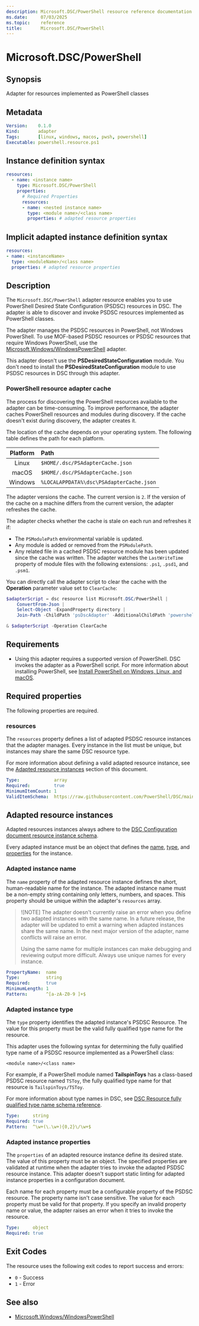 ```yaml
---
description: Microsoft.DSC/PowerShell resource reference documentation
ms.date:     07/03/2025
ms.topic:    reference
title:       Microsoft.DSC/PowerShell
---
```


# Microsoft.DSC/PowerShell

## Synopsis

Adapter for resources implemented as PowerShell classes

## Metadata

```yaml
Version:    0.1.0
Kind:       adapter
Tags:       [linux, windows, macos, pwsh, powershell]
Executable: powershell.resource.ps1
```

## Instance definition syntax

```yaml
resources:
  - name: <instance name>
    type: Microsoft.DSC/PowerShell
    properties:
      # Required Properties
      resources:
      - name: <nested instance name>
        type: <module name>/<class name>
        properties: # adapted resource properties
```

## Implicit adapted instance definition syntax

```yaml
resources:
- name: <instanceName>
  type: <moduleName>/<class name>
  properties: # adapted resource properties
```

## Description

The `Microsoft.DSC/PowerShell` adapter resource enables you to use PowerShell Desired State
Configuration (PSDSC) resources in DSC. The adapter is able to discover and invoke PSDSC resources
implemented as PowerShell classes.

The adapter manages the PSDSC resources in PowerShell, not Windows PowerShell. To use MOF-based
PSDSC resources or PSDSC resources that require Windows PowerShell, use the
[Microsoft.Windows/WindowsPowerShell](../../windows/windowspowershell/index.md) adapter.

This adapter doesn't use the **PSDesiredStateConfiguration** module. You don't need to install the
**PSDesiredStateConfiguration** module to use PSDSC resources in DSC through this adapter.

### PowerShell resource adapter cache

The process for discovering the PowerShell resources available to the adapter can be
time-consuming. To improve performance, the adapter caches PowerShell resources and modules during
discovery. If the cache doesn't exist during discovery, the adapter creates it.

The location of the cache depends on your operating system. The following table defines the path
for each platform.

| Platform |                      Path                |
| :------: | :----------------------------------------|
|  Linux   | `$HOME/.dsc/PSAdapterCache.json`         |
|  macOS   | `$HOME/.dsc/PSAdapterCache.json`         |
| Windows  | `%LOCALAPPDATA%\dsc\PSAdapterCache.json` |

The adapter versions the cache. The current version is `2`. If the version of the cache on a
machine differs from the current version, the adapter refreshes the cache.

The adapter checks whether the cache is stale on each run and refreshes it if:

- The `PSModulePath` environmental variable is updated.
- Any module is added or removed from the `PSModulePath`.
- Any related file in a cached PSDSC resource module has been updated since the cache was written.
  The adapter watches the `LastWriteTime` property of module files with the following extensions:
  `.ps1`, `.psd1`, and `.psm1`.

You can directly call the adapter script to clear the cache with the **Operation** parameter value
set to `ClearCache`:

```powershell
$adapterScript = dsc resource list Microsoft.DSC/PowerShell |
    ConvertFrom-Json |
    Select-Object -ExpandProperty directory |
    Join-Path -ChildPath 'psDscAdapter' -AdditionalChildPath 'powershell.resource.ps1'

& $adapterScript -Operation ClearCache
```

## Requirements

- Using this adapter requires a supported version of PowerShell. DSC invokes the adapter as a
  PowerShell script. For more information about installing PowerShell, see
  [Install PowerShell on Windows, Linux, and macOS](/powershell/scripting/install/installing-powershell).

## Required properties

The following properties are required.

### resources

The `resources` property defines a list of adapted PSDSC resource instances that the adapter
manages. Every instance in the list must be unique, but instances may share the same DSC resource
type.

For more information about defining a valid adapted resource instance, see the
[Adapted resource instances](#adapted-resource-instances) section of this document.

```yaml
Type:             array
Required:         true
MinimumItemCount: 1
ValidItemSchema:  https://raw.githubusercontent.com/PowerShell/DSC/main/schemas/v3.0.0/config/document.resource.json
```

## Adapted resource instances

Adapted resources instances always adhere to the
[DSC Configuration document resource instance schema](../../../../schemas/config/resource.md).

Every adapted instance must be an object that defines the [name](#adapted-instance-name),
[type](#adapted-instance-name), and [properties](#adapted-instance-properties) for the instance.

### Adapted instance name

The `name` property of the adapted resource instance defines the short, human-readable name for the
instance. The adapted instance name must be a non-empty string containing only letters, numbers,
and spaces. This property should be unique within the adapter's `resources` array.

> ![NOTE]
> The adapter doesn't currently raise an error when you define two adapted instances with the same
> name. In a future release, the adapter will be updated to emit a warning when adapted instances
> share the same name. In the next major version of the adapter, name conflicts will raise an
> error.
>
> Using the same name for multiple instances can make debugging and reviewing output more
> difficult. Always use unique names for every instance.

```yaml
PropertyName:  name
Type:          string
Required:      true
MinimumLength: 1
Pattern:       ^[a-zA-Z0-9 ]+$
```

### Adapted instance type

The `type` property identifies the adapted instance's PSDSC Resource. The value for this property
must be the valid fully qualified type name for the resource.

This adapter uses the following syntax for determining the fully qualified type name of a PSDSC
resource implemented as a PowerShell class:

```Syntax
<module name>/<class name>
```

For example, if a PowerShell module named **TailspinToys** has a class-based PSDSC resource named
`TSToy`, the fully qualified type name for that resource is `TailspinToys/TSToy`.

For more information about type names in DSC, see
[DSC Resource fully qualified type name schema reference][01].

```yaml
Type:     string
Required: true
Pattern:  ^\w+(\.\w+){0,2}\/\w+$
```

### Adapted instance properties

The `properties` of an adapted resource instance define its desired state. The value of this
property must be an object. The specified properties are validated at runtime when the adapter
tries to invoke the adapted PSDSC resource instance. This adapter doesn't support static linting
for adapted instance properties in a configuration document.

Each name for each property must be a configurable property of the PSDSC resource. The property
name isn't case sensitive. The value for each property must be valid for that property. If you
specify an invalid property name or value, the adapter raises an error when it tries to invoke the
resource.

```yaml
Type:     object
Required: true
```

## Exit Codes

The resource uses the following exit codes to report success and errors:

- `0` - Success
- `1` - Error

## See also

- [Microsoft.Windows/WindowsPowerShell](../../windows/WindowsPowerShell/index.md)

<!-- Link references -->
[01]: ../../../../../concepts/resources/overview.md#test-operations
